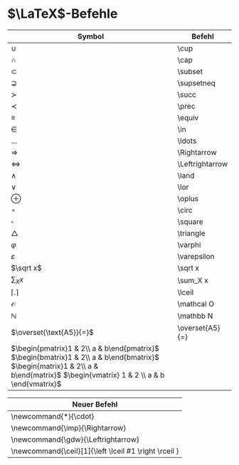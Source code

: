 # $\LaTeX$-Befehle

| Symbol                                                                                                                                                                           | Befehl          |
| -------------------------------------------------------------------------------------------------------------------------------------------------------------------------------- | --------------- |
| $\cup$                                                                                                                                                                           | \cup            |
| $\cap$                                                                                                                                                                           | \cap            |
| $\subset$                                                                                                                                                                        | \subset         |
| $\supsetneq$                                                                                                                                                                     | \supsetneq      |
| $\succ$                                                                                                                                                                          | \succ           |
| $\prec$                                                                                                                                                                          | \prec           |
| $\equiv$                                                                                                                                                                         | \equiv          |
| $\in$                                                                                                                                                                            | \in             |
| $\ldots$                                                                                                                                                                         | \ldots          |
| $\Rightarrow$                                                                                                                                                                    | \Rightarrow     |
| $\Leftrightarrow$                                                                                                                                                                | \Leftrightarrow |
| $\land$                                                                                                                                                                          | \land           |
| $\lor$                                                                                                                                                                           | \lor            |
| $\oplus$                                                                                                                                                                         | \oplus          |
| $\circ$                                                                                                                                                                          | \circ           |
| $\square$                                                                                                                                                                        | \square         |
| $\triangle$                                                                                                                                                                      | \triangle       |
| $\varphi$                                                                                                                                                                        | \varphi         |
| $\varepsilon$                                                                                                                                                                    | \varepsilon     |
| $\sqrt x$                                                                                                                                                                        | \sqrt x         |
| $\sum_X x$                                                                                                                                                                       | \sum_X x        |
| $\lceil .\rceil$                                                                                                                                                                 | \lceil          |
| $\mathcal O$                                                                                                                                                                     | \mathcal O      |
| $\mathbb N$                                                                                                                                                                      | \mathbb N       |
| $\overset{\text{A5}}{=}$                                                                                                                                                         | \overset{A5}{=} |
| $\begin{pmatrix}1 & 2\\ a & b\end{pmatrix}$ $\begin{bmatrix}1 & 2\\ a & b\end{bmatrix}$ $\begin{matrix}1 & 2\\ a & b\end{matrix}$ $\begin{vmatrix} 1 & 2 \\ a & b \end{vmatrix}$ |                 |

| Neuer Befehl                                          |
| ----------------------------------------------------- |
| \newcommand{\*}{\cdot}                                |
| \newcommand{\imp}{\Rightarrow}                        |
| \newcommand{\gdw}{\Leftrightarrow}                    |
| \newcommand{\ceil}[1]{\left \lceil #1 \right \rceil } |
